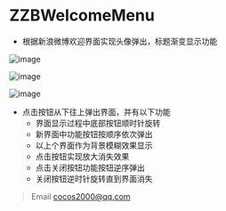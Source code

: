 # ZZBWelcomeMenu

* 根据新浪微博欢迎界面实现头像弹出，标题渐变显示功能

![image](https://github.com/lzzbCoder/ZZBWelcomeMenu/raw/master/imageFolder/welcome.gif)

![image](https://github.com/lzzbCoder/ZZBWelcomeMenu/raw/master/imageFolder/springBtn1.gif)

![image](https://github.com/lzzbCoder/ZZBWelcomeMenu/raw/master/imageFolder/springBtn2.gif)

* 点击按钮从下往上弹出界面，并有以下功能
    - 界面显示过程中底部按钮顺时针旋转
    - 新界面中功能按钮按顺序依次弹出
    - 以上个界面作为背景模糊效果显示
    - 点击按钮实现放大消失效果
    - 点击关闭按钮功能按钮逆序弹出
    - 关闭按钮逆时针旋转直到界面消失


> Email <cocos2000@qq.com>
